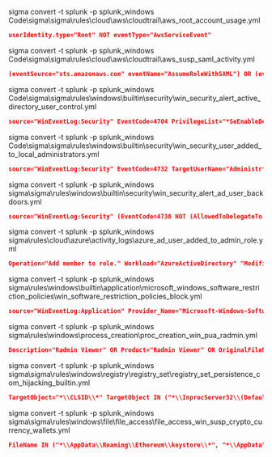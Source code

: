 sigma convert -t splunk -p splunk_windows Code\sigma\sigma\rules\cloud\aws\cloudtrail\aws_root_account_usage.yml

```json
userIdentity.type="Root" NOT eventType="AwsServiceEvent"
```

sigma convert -t splunk -p splunk_windows 
Code\sigma\sigma\rules\cloud\aws\cloudtrail\aws_susp_saml_activity.yml                                                       

```json
(eventSource="sts.amazonaws.com" eventName="AssumeRoleWithSAML") OR (eventSource="iam.amazonaws.com" eventName="UpdateSAMLProvider")
```

sigma convert -t splunk -p splunk_windows Code\sigma\sigma\rules\windows\builtin\security\win_security_alert_active_directory_user_control.yml

```json
source="WinEventLog:Security" EventCode=4704 PrivilegeList="*SeEnableDelegationPrivilege*"
```

sigma convert -t splunk -p splunk_windows Code\sigma\sigma\rules\windows\builtin\security\win_security_user_added_to_local_administrators.yml 

```json
source="WinEventLog:Security" EventCode=4732 TargetUserName="Administr*" OR TargetSid="S-1-5-32-544" NOT SubjectUserName="*$"
```

sigma convert -t splunk -p splunk_windows 
sigma\sigma\rules\windows\builtin\security\win_security_alert_ad_user_backdoors.yml            

```json
source="WinEventLog:Security" (EventCode=4738 NOT (AllowedToDelegateTo IN ("", "-") OR AllowedToDelegateTo!=*)) OR (EventCode=5136 AttributeLDAPDisplayName="msDS-AllowedToDelegateTo") OR (EventCode=5136 ObjectClass="user" AttributeLDAPDisplayName="servicePrincipalName") OR (EventCode=5136 AttributeLDAPDisplayName="msDS-AllowedToActOnBehalfOfOtherIdentity")
```

sigma convert -t splunk -p splunk_windows 
sigma\rules\cloud\azure\activity_logs\azure_ad_user_added_to_admin_role.yml

```json
Operation="Add member to role." Workload="AzureActiveDirectory" "ModifiedProperties{}.NewValue" IN ("*Admins", "*Administrator")
```

sigma convert -t splunk -p splunk_windows sigma\rules\windows\builtin\application\microsoft_windows_software_restriction_policies\win_software_restriction_policies_block.yml

```json
source="WinEventLog:Application" Provider_Name="Microsoft-Windows-SoftwareRestrictionPolicies" EventCode IN (865, 866, 867, 868, 882)
```


sigma convert -t splunk -p splunk_windows sigma\rules\windows\process_creation\proc_creation_win_pua_radmin.yml                                             

```json
Description="Radmin Viewer" OR Product="Radmin Viewer" OR OriginalFileName="Radmin.exe"
```

sigma convert -t splunk -p splunk_windows sigma\sigma\rules\windows\registry\registry_set\registry_set_persistence_com_hijacking_builtin.yml

```json
TargetObject="*\\CLSID\\*" TargetObject IN ("*\\InprocServer32\\(Default)", "*\\LocalServer32\\(Default)") TargetObject IN ("*\\{1f486a52-3cb1-48fd-8f50-b8dc300d9f9d}\\*", "*\\{2155fee3-2419-4373-b102-6843707eb41f}\\*", "*\\{4590f811-1d3a-11d0-891f-00aa004b2e24}\\*", "*\\{4de225bf-cf59-4cfc-85f7-68b90f185355}\\*", "*\\{ddc05a5a-351a-4e06-8eaf-54ec1bc2dcea}\\*", "*\\{F56F6FDD-AA9D-4618-A949-C1B91AF43B1A}\\*", "*\\{F82B4EF1-93A9-4DDE-8015-F7950A1A6E31}\\*") Details IN ("*:\\Perflogs\\*", "*\\AppData\\Local\\*", "*\\Desktop\\*", "*\\Downloads\\*", "*\\Microsoft\\Windows\\Start Menu\\Programs\\Startup\\*", "*\\System32\\spool\\drivers\\color\\*", "*\\Temporary Internet*", "*\\Users\\Public\\*", "*\\Windows\\Temp\\*", "*%appdata%*", "*%temp%*", "*%tmp%*") OR (Details="*:\\Users\\*" Details="*\\Favorites\\*") OR (Details="*:\\Users\\*" Details="*\\Favourites\\*") OR (Details="*:\\Users\\*" Details="*\\Contacts\\*") OR (Details="*:\\Users\\*" Details="*\\Pictures\\*")
```

sigma convert -t splunk -p splunk_windows sigma\sigma\rules\windows\file\file_access\file_access_win_susp_crypto_currency_wallets.yml 

```json
FileName IN ("*\\AppData\\Roaming\\Ethereum\\keystore\\*", "*\\AppData\\Roaming\\EthereumClassic\\keystore\\*", "*\\AppData\\Roaming\\monero\\wallets\\*") OR FileName IN ("*\\AppData\\Roaming\\Bitcoin\\wallet.dat", "*\\AppData\\Roaming\\BitcoinABC\\wallet.dat", "*\\AppData\\Roaming\\BitcoinSV\\wallet.dat", "*\\AppData\\Roaming\\DashCore\\wallet.dat", "*\\AppData\\Roaming\\DogeCoin\\wallet.dat", "*\\AppData\\Roaming\\Litecoin\\wallet.dat", "*\\AppData\\Roaming\\Ripple\\wallet.dat", "*\\AppData\\Roaming\\Zcash\\wallet.dat") NOT (Image="System" OR Image IN ("C:\\Program Files (x86)\\*", "C:\\Program Files\\*", "C:\\Windows\\system32\\*", "C:\\Windows\\SysWOW64\\*")) NOT (Image="C:\\ProgramData\\Microsoft\\Windows Defender\\*" Image IN ("*\\MpCopyAccelerator.exe", "*\\MsMpEng.exe"))
```

